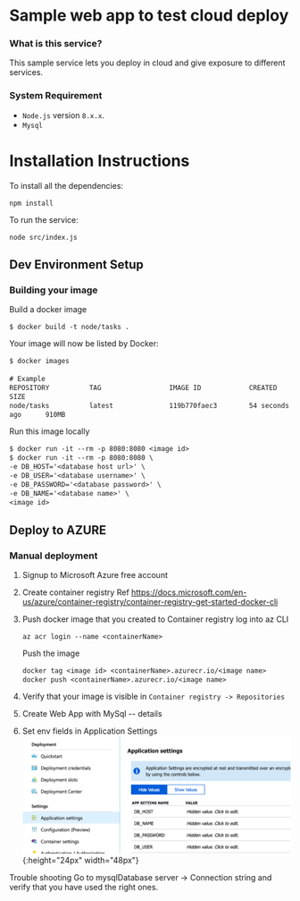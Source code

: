 # Sample web app to test cloud deploy

### What is this service?
This sample service lets you deploy in cloud and give exposure to different services. 

### System Requirement

- `Node.js` version `8.x.x`.
- `Mysql`

# Installation Instructions

To install all the dependencies:

```
npm install
```

To run the service:

```
node src/index.js     
```


## Dev Environment Setup


### Building your image

Build a docker image
```
$ docker build -t node/tasks .
```

Your image will now be listed by Docker:
```
$ docker images

# Example
REPOSITORY          TAG                 IMAGE ID            CREATED             SIZE
node/tasks          latest              119b770faec3        54 seconds ago      910MB
```

Run this image locally
```
$ docker run -it --rm -p 8080:8080 <image id>
$ docker run -it --rm -p 8080:8080 \
-e DB_HOST='<database host url>' \
-e DB_USER='<database username>' \
-e DB_PASSWORD='<database password>' \
-e DB_NAME='<database name>' \
<image id>
```


## Deploy to AZURE

### Manual deployment
1. Signup to Microsoft Azure free account 
1. Create container registry
Ref https://docs.microsoft.com/en-us/azure/container-registry/container-registry-get-started-docker-cli

1. Push docker image that you created to Container registry 
    log into az CLI 
    ```
    az acr login --name <containerName>
    ```

    Push the image
    ```
    docker tag <image id> <containerName>.azurecr.io/<image name>   
    docker push <containerName>.azurecr.io/<image name>  

    ```
1. Verify that your image is visible in `Container registry -> Repositories`

1. Create Web App with MySql
 -- details

1. Set env fields in Application Settings
![Setting env variables](https://github.com/ajeetj/NodeJS-MySql-Cloud-Deploy/blob/master/src/img/env-var.png){:height="24px" width="48px"}

Trouble shooting
Go to mysqlDatabase server -> Connection string and verify that you have used the right ones.


